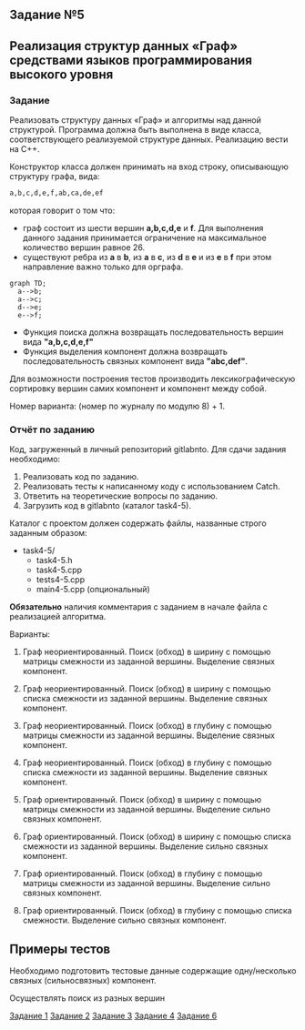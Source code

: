 ## Задание №5 

## Реализация структур данных «Граф» средствами языков программирования высокого уровня

### Задание

Реализовать структуру данных «Граф» и алгоритмы над данной структурой.
Программа должна быть выполнена в виде класса, соответствующего реализуемой структуре данных. Реализацию вести на C++.

Конструктор класса должен принимать на вход строку, описывающую структуру графа, вида:
```bash
a,b,c,d,e,f,ab,ca,de,ef
```
которая говорит о том что:
* граф состоит из шести вершин **a,b,c,d,e** и **f**. Для выполнения данного задания принимается ограничение на максимальное количество вершин равное 26.
* существуют ребра из **a** в **b**, из **a** в **c**, из **d** в **e** и из **e** в **f** при этом направление важно только для орграфа.

```mermaid
graph TD;
  a-->b;
  a-->c;
  d-->e;
  e-->f;
```

* Функция поиска должна возвращать последовательность вершин вида **"a,b,c,d,e,f"**
* Функция выделения компонент должна возвращать последовательность связных компонент вида **"abc,def"**.

Для возможности построения тестов производить лексикографическую сортировку вершин самих компонент и компонент между собой.

Номер варианта: (номер по журналу по модулю 8) + 1.

### Отчёт по заданию
Код, загруженный в личный репозиторий gitlabnto. Для сдачи задания необходимо:
1. Реализовать код по заданию.
2. Реализовать тесты к написанному коду с использованием Catch.
3. Ответить на теоретические вопросы по заданию.
4. Загрузить код в gitlabnto (каталог task4-5).

Каталог с проектом должен содержать файлы, названные строго заданным образом:
* task4-5/
    * task4-5.h
    * task4-5.cpp
    * tests4-5.cpp
    * main4-5.cpp (опциональный) 
    
**Обязательно** наличия комментария с заданием в начале файла с реализацией алгоритма.


Варианты:
1.	Граф неориентированный. Поиск (обход) в ширину с помощью матрицы смежности из заданной вершины.  Выделение связных компонент.

2.	Граф неориентированный. Поиск (обход) в ширину с помощью списка смежности из заданной вершины.  Выделение связных компонент.

3.	Граф неориентированный. Поиск (обход) в глубину с помощью матрицы смежности из заданной вершины.  Выделение связных компонент.

4.	Граф неориентированный. Поиск (обход) в глубину с помощью списка смежности из заданной вершины.  Выделение связных компонент.

5.	Граф ориентированный. Поиск (обход) в ширину с помощью матрицы смежности из заданной вершины.  Выделение сильно связных компонент.

6.	Граф ориентированный. Поиск (обход) в ширину с помощью списка смежности из заданной вершины.  Выделение сильно связных компонент.

7.	Граф ориентированный. Поиск (обход) в глубину с помощью матрицы смежности из заданной вершины. Выделение сильно связных компонент.

8.	Граф ориентированный. Поиск (обход) в глубину с помощью списка смежности.  Выделение сильно связных компонент.	

## Примеры тестов

Необходимо подготовить тестовые данные содержащие одну/несколько связных (сильносвязных) компонент.

Осуществлять поиск из разных вершин



[Задание 1](task4-1.md) [Задание 2](task4-2.md) [Задание 3](task4-3.md) [Задание 4](task4-4.md) [Задание 6](task4-6.md)
